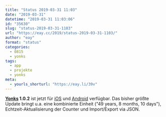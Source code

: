 ```yaml
---
title: "Status 2019-03-31 11:03"
date: "2019-03-31"
datetime: "2019-03-31 11:03:06"
id: "35630"
slug: "status-2019-03-31-1103"
url: "https://eay.cc/2019/status-2019-03-31-1103/"
author: "eay"
format: "status"
categories:
  - 0815
  - yonks
tags:
  - app
  - projekte
  - yonks
meta:
  - yourls_shorturl: "https://eay.li/39v"
---
```


**[Yonks](https://yonks.app/) 1.0.2** ist jetzt für [iOS](https://yonks.app/ios) und [Android](https://yonks.app/android) verfügbar. Das bisher größte Update bringt u.a. eine kombinierte Einheit ("49 years, 8 months, 10 days"), Echtzeit-Aktualisierung der Counter und Import/Export via JSON.
